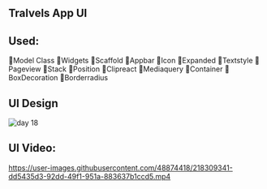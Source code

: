 
## Tralvels App UI 

## Used:
🎯Model Class
🎯Widgets
🎯Scaffold
🎯Appbar
🎯Icon
🎯Expanded
🎯Textstyle
🎯Pageview
🎯Stack
🎯Position
🎯Clipreact
🎯Mediaquery
🎯Container
🎯BoxDecoration
🎯Borderradius

## UI Design
![day 18](https://user-images.githubusercontent.com/48874418/218309866-04a8b9ab-1270-43dd-8eb7-055a2669aa9d.jpg)

## UI Video:
https://user-images.githubusercontent.com/48874418/218309341-dd5435d3-92dd-49f1-951a-883637b1ccd5.mp4







